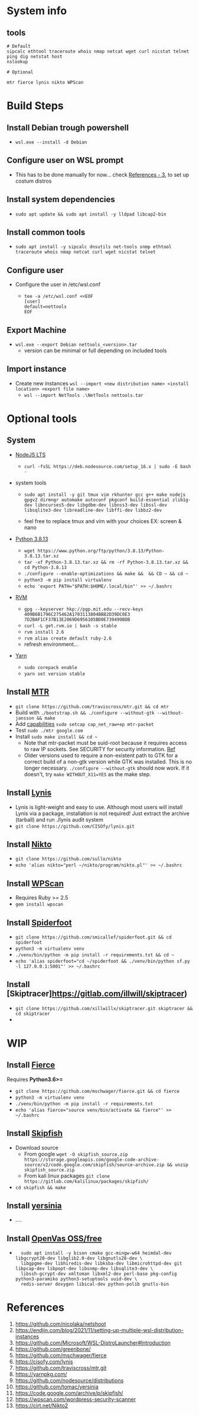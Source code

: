 # System info

## tools
```
# Default
sipcalc ethtool traceroute whois nmap netcat wget curl nicstat telnet ping dig netstat host
nslookup

# Optional

mtr fierce lynis nikto WPScan

```

# Build Steps

## Install Debian trough powershell
* `wsl.exe --install -d Debian`

## Configure user on WSL prompt
* This has to be done manually for now... check [References - 3.](#references) to set up costum distros

## Install system dependencies
* `sudo apt update && sudo apt install -y lldpad libcap2-bin`

## Install common tools
* `sudo apt install -y sipcalc dnsutils net-tools snmp ethtool traceroute whois nmap netcat curl wget nicstat telnet`

## Configure user
* Configure the user in /etc/wsl.conf
    - ```
      tee -a /etc/wsl.conf <<EOF
      [user]
      default=nettools
      EOF
      ```

## Export Machine
* `wsl.exe --export Debian nettools_<version>.tar`
    - version can be minimal or full depending on included tools

## Import instance
* Create new instances `wsl --import <new distribution name> <install location> <export file name>`
    - `wsl --import NetTools .\NetTools nettools.tar`

# Optional tools

## System
* [NodeJS LTS](https://github.com/nodesource/distributions)
    - `curl -fsSL https://deb.nodesource.com/setup_16.x | sudo -E bash -`

* system tools
    - ```
      sudo apt install -y git tmux vim rkhunter gcc g++ make nodejs gpgv2 dirmngr automake autoconf pkgconf build-essential zlib1g-dev libncurses5-dev libgdbm-dev libnss3-dev libssl-dev libsqlite3-dev libreadline-dev libffi-dev libbz2-dev
      ```
    - feel free to replace tmux and vim with your choices EX: screen & nano

* [Python 3.8.13](https://docs.python.org/3.8/)
    - `wget https://www.python.org/ftp/python/3.8.13/Python-3.8.13.tar.xz`
    - `tar -xf Python-3.8.13.tar.xz && rm -rf Python-3.8.13.tar.xz && cd Python-3.8.13`
    - `./configure --enable-optimizations && make &&  && CD ~ && cd ~`
    - `python3 -m pip install virtualenv`
    - `echo 'export PATH="$PATH:$HOME/.local/bin"' >> ~/.bashrc`

* [RVM](https://rvm.io/rvm/install)
    - `gpg --keyserver hkp://pgp.mit.edu --recv-keys 409B6B1796C275462A1703113804BB82D39DC0E3 7D2BAF1CF37B13E2069D6956105BD0E739499BDB`
    - `curl -L get.rvm.io | bash -s stable`
    - `rvm install 2.6`
    - `rvm alias create default ruby-2.6`
    - refresh environment...

* [Yarn](https://yarnpkg.com/)
    - `sudo corepack enable`
    - `yarn set version stable`

## Install [MTR](https://github.com/traviscross/mtr.git)
* `git clone https://github.com/traviscross/mtr.git && cd mtr`
* Build with `./bootstrap.sh && ./configure --without-gtk --without-jansson && make`
* Add [capabilities](https://github.com/traviscross/mtr/blob/master/SECURITY#L25) `sudo setcap cap_net_raw+ep mtr-packet`
* Test `sudo ./mtr google.com`
* Install `sudo make install && cd ~`
    - Note that mtr-packet must be suid-root because it requires access to raw IP sockets. See SECURITY for security information. [Ref](https://github.com/traviscross/mtr/blob/master/SECURITY)
    - Older versions used to require a non-existent path to GTK for a correct build of a non-gtk version while GTK was installed. This is no longer necessary. `./configure --without-gtk` should now work. If it doesn't, try `make WITHOUT_X11=YES` as the make step.

## Install [Lynis](https://cisofy.com/lynis/#installation)
- Lynis is light-weight and easy to use. Although most users will install Lynis via a package, installation is not required! Just extract the archive (tarball) and run ./lynis audit system
- `git clone https://github.com/CISOfy/lynis.git`


## Install [Nikto]()
* `git clone https://github.com/sullo/nikto`
* `echo 'alias nikto="perl ~/nikto/program/nikto.pl"' >> ~/.bashrc`

## Install [WPScan](https://github.com/wpscanteam/wpscan)
* Requires Ruby >= 2.5
* `gem install wpscan`

## Install [Spiderfoot](https://www.spiderfoot.net/documentation/)
* `git clone https://github.com/smicallef/spiderfoot.git && cd spiderfoot`
* `python3 -m virtualenv venv`
* `./venv/bin/python -m pip install -r requirements.txt && cd ~`
* `echo 'alias spiderfoot="cd ~/spiderfoot && ./venv/bin/python sf.py -l 127.0.0.1:5001"' >> ~/.bashrc`

## Install [Skiptracer]https://gitlab.com/illwill/skiptracer)
* `git clone https://github.com/xillwillx/skiptracer.git skiptracer && cd skiptracer`
* 

# WIP

## Install [Fierce](https://github.com/mschwager/fierce)
Requires **Python3.6>=**
* `git clone https://github.com/mschwager/fierce.git && cd fierce`
* `python3 -m virtualenv venv`
* `./venv/bin/python -m pip install -r requirements.txt`
* `echo 'alias fierce="source venv/bin/activate && fierce"' >> ~/.bashrc`

## Install [Skipfish](https://gitlab.com/kalilinux/packages/skipfish/)
* Download source
    - From google `wget -O skipfish_source.zip https://storage.googleapis.com/google-code-archive-source/v2/code.google.com/skipfish/source-archive.zip && unzip skipfish_source.zip`
    - From kali linux packages `git clone https://gitlab.com/kalilinux/packages/skipfish/`
* `cd skipfish && make`

## Install [yersinia](https://github.com/tomac/yersinia)
* ....

## Install [OpenVas OSS/free](https://github.com/greenbone/)
* ```
    sudo apt install -y bison cmake gcc-mingw-w64 heimdal-dev libgcrypt20-dev libglib2.0-dev libgnutls28-dev \
    libgpgme-dev libhiredis-dev libksba-dev libmicrohttpd-dev git libpcap-dev libpopt-dev libsnmp-dev libsqlite3-dev \
    libssh-gcrypt-dev xmltoman libxml2-dev perl-base pkg-config python3-paramiko python3-setuptools uuid-dev \
    redis-server doxygen libical-dev python-polib gnutls-bin
  ```


# References

1. https://github.com/nicolaka/netshoot
2. https://endjin.com/blog/2021/11/setting-up-multiple-wsl-distribution-instances
3. https://github.com/Microsoft/WSL-DistroLauncher#Introduction
4. https://github.com/greenbone/
5. https://github.com/mschwager/fierce
6. https://cisofy.com/lynis
7. https://github.com/traviscross/mtr.git
8. https://yarnpkg.com/
9. https://github.com/nodesource/distributions
10. https://github.com/tomac/yersinia
11. https://code.google.com/archive/p/skipfish/
12. https://wpscan.com/wordpress-security-scanner
13. https://cirt.net/Nikto2